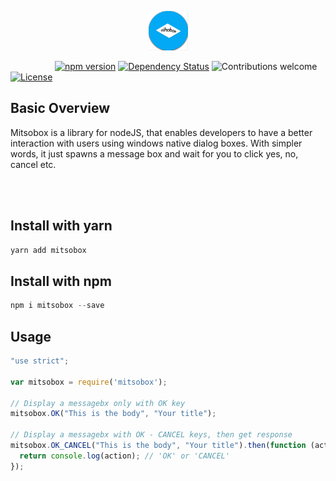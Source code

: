 <p align="center"><img width=12.5% src="./assets/Logo.png"></p>

&nbsp;&nbsp;&nbsp;&nbsp;&nbsp;&nbsp;&nbsp;&nbsp;&nbsp;&nbsp;&nbsp;&nbsp;&nbsp;&nbsp;&nbsp;&nbsp;&nbsp;
[![npm version](https://badge.fury.io/js/mitsobox.svg)](https://badge.fury.io/js/mitsobox)
[![Dependency Status](https://gemnasium.com/badges/github.com/jimfilippou/mitsobox.svg)](https://gemnasium.com/github.com/jimfilippou/mitsobox)
![Contributions welcome](https://img.shields.io/badge/contributions-welcome-orange.svg)
[![License](https://img.shields.io/badge/license-MIT-blue.svg)](https://opensource.org/licenses/MIT)

## Basic Overview

Mitsobox is a library for nodeJS, that enables developers to have a better interaction with users using windows native dialog boxes. With simpler words, it just spawns a message box and wait for you to click yes, no, cancel etc.

<br>


<br>

## Install with yarn
```javascript
yarn add mitsobox
```

## Install with npm
```javascript
npm i mitsobox --save
```


## Usage
```javascript
"use strict";

var mitsobox = require('mitsobox');

// Display a messagebx only with OK key
mitsobox.OK("This is the body", "Your title");

// Display a messagebx with OK - CANCEL keys, then get response
mitsobox.OK_CANCEL("This is the body", "Your title").then(function (action) {
  return console.log(action); // 'OK' or 'CANCEL'
});

```



